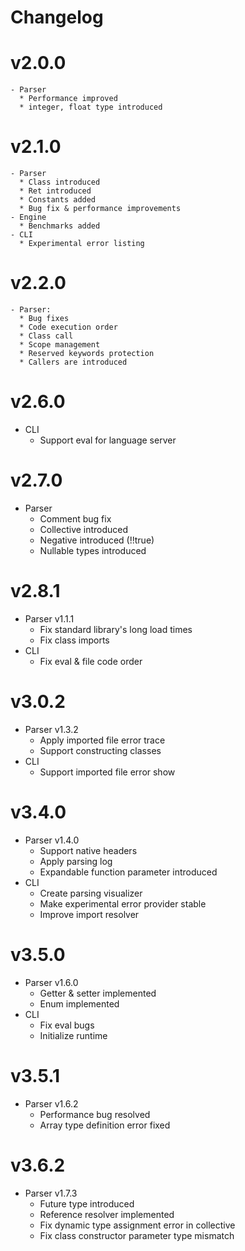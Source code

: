 # Changelog

# v2.0.0
    - Parser
      * Performance improved
      * integer, float type introduced

# v2.1.0
    - Parser
      * Class introduced
      * Ret introduced
      * Constants added
      * Bug fix & performance improvements
    - Engine
      * Benchmarks added
    - CLI
      * Experimental error listing

# v2.2.0
    - Parser: 
      * Bug fixes
      * Code execution order
      * Class call
      * Scope management
      * Reserved keywords protection
      * Callers are introduced

# v2.6.0
  - CLI
    * Support eval for language server 

# v2.7.0
  - Parser
    * Comment bug fix
    * Collective introduced
    * Negative introduced (!!true) 
    * Nullable types introduced

# v2.8.1
  - Parser v1.1.1
    * Fix standard library's long load times
    * Fix class imports
  - CLI
    * Fix eval & file code order

# v3.0.2
  - Parser v1.3.2
    * Apply imported file error trace
    * Support constructing classes
  - CLI
    * Support imported file error show

# v3.4.0
  - Parser v1.4.0
    * Support native headers
    * Apply parsing log
    * Expandable function parameter introduced
  - CLI
    * Create parsing visualizer
    * Make experimental error provider stable
    * Improve import resolver


# v3.5.0
  - Parser v1.6.0
    * Getter & setter implemented
    * Enum implemented
  - CLI
    * Fix eval bugs
    * Initialize runtime

# v3.5.1
  - Parser v1.6.2
    * Performance bug resolved
    * Array type definition error fixed

# v3.6.2
  - Parser v1.7.3
    * Future type introduced
    * Reference resolver implemented
    * Fix dynamic type assignment error in collective
    * Fix class constructor parameter type mismatch